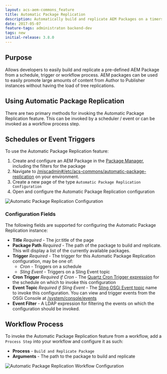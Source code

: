 ```yaml
---
layout: acs-aem-commons_feature
title: Automatic Package Replication
description: Automatically build and replicate AEM Packages on a timers, event triggers or workflows
date: 2017-05-07
feature-tags: administraton backend-dev
tags: new
initial-release: 3.8.0
---
```


## Purpose

Allows developers to easily build and replicate a pre-defined AEM Package from a schedule, trigger or workflow process. AEM packages can be used to easily promote large amounts of content from Author to Publisher instances without having the load of tree replications. 

## Using Automatic Package Replication

There are two primary methods for invoking the Automatic Package Replication feature. This can be invoked by a scheduler / event or can be invoked as a workflow process step. 

## Schedules or Event Triggers

To use the Automatic Package Replication feature:

1. Create and configure an AEM Package in the [Package Manager](https://docs.adobe.com/docs/en/aem/6-3/administer/content/package-manager.html), including the filters for the package
2. Navigate to [/miscadmin#/etc/acs-commons/automatic-package-replication](http://localhost:4502/miscadmin#/etc/acs-commons/automatic-package-replication) on your environment. 
3. Create a new page of the type `Automatic Package Replication Configuration`
4. Open and configure the Automatic Package Replication configuration

![Automatic Package Replication Configuration](images/automatic-package-replication/configuration.png)

### Configuration Fields

The following fields are supported for configuring the Automatic Package Replication instance:

 - **Title** *Required* - The jcr:title of the page
 - **Package Path** *Required* - The path of the package to build and replicate. This will display a list of the currently available packages.
 - **Trigger** *Required* - The trigger for this Automatic Package Replication configuration, may be one of:
   - *Cron* - Triggers on a schedule
   - *Sling Event* - Triggers on a Sling Event topic
 - **Cron Trigger** *Required if Cron* - The [Quartz Cron Trigger expression](http://www.quartz-scheduler.org/documentation/quartz-2.x/tutorials/crontrigger.html) for the schedule on which to invoke this configuration
 - **Event Topic** *Required if Sling Event* - The [Sling OSGi Event topic](http://felix.apache.org/documentation/subprojects/apache-felix-event-admin.html) name to invoke this configuration. You can view and trigger events from the OSGi Console at [/system/console/events](http://localhost:4502/system/console/events)
 - **Event Filter** - A LDAP expression for filtering the events on which the configuration should be invoked.

## Workflow Process

To invoke the Automatic Package Replication feature from a workflow, add a `Process Step` into your workflow and configure it as such:

 - **Process** - `Build and Replicate Package`
 - **Arguments** - The path to the package to build and replicate

![Automatic Package Replication Workflow Configuration](images/automatic-package-replication/workflow-configuration.png)